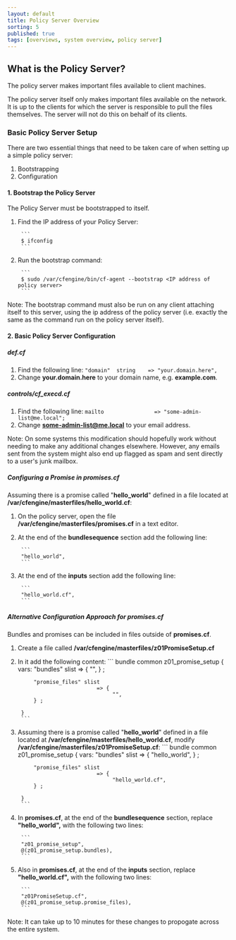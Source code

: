 ```yaml
---
layout: default
title: Policy Server Overview
sorting: 5
published: true
tags: [overviews, system overview, policy server]
---
```


## What is the Policy Server? 

The policy server makes important files available to client machines.

The policy server itself only makes important files available on the network. It is up to the clients for which the server is responsible to pull the files themselves. The server will not do this on behalf of its clients.

### Basic Policy Server Setup ###

There are two essential things that need to be taken care of when setting up a simple policy server:

1. Bootstrapping
2. Configuration

#### 1. Bootstrap the Policy Server ####

The Policy Server must be bootstrapped to itself. 

1. Find the IP address of your Policy Server:

		``` 
		$ ifconfig
		```

2. Run the bootstrap command:

		```
		$ sudo /var/cfengine/bin/cf-agent --bootstrap <IP address of policy server>
		```

Note: The bootstrap command must also be run on any client attaching itself to this server, using the ip address of the policy server (i.e. exactly the same as the command run on the policy server itself).

#### 2. Basic Policy Server Configuration ####

##### def.cf #####

1. Find the following line:
		```
		"domain"  string    => "your.domain.here",
		```
2. Change **your.domain.here** to your domain name, e.g. **example.com**.

##### controls/cf_execd.cf #####

1. Find the following line:
		```
		mailto                => "some-admin-list@me.local";
		```
2. Change **some-admin-list@me.local** to your email address.

Note: On some systems this modification should hopefully work without needing to make any additional changes elsewhere. However, any emails sent from the system might also end up flagged as spam and sent directly to a user's junk mailbox.

##### Configuring a Promise in promises.cf #####

Assuming there is a promise called "**hello_world**" defined in a file located at **/var/cfengine/masterfiles/hello_world.cf**:

1. On the policy server, open the file **/var/cfengine/masterfiles/promises.cf** in a text editor.
2. At the end of the **bundlesequence** section add the following line:

		```
		"hello_world",
		```
3. At the end of the **inputs** section add the following line:

		```
		"hello_world.cf",
		```

##### Alternative Configuration Approach for promises.cf #####

Bundles and promises can be included in files outside of **promises.cf**.

1. Create a file called **/var/cfengine/masterfiles/z01PromiseSetup.cf**
2. In it add the following content:
		```
		bundle common z01_promise_setup
		{
		vars:
			"bundles" slist     => {
									 "",
			} ;

			"promise_files" slist
								=> {
									 "",
			} ;

		}
		```
3. Assuming there is a promise called "**hello_world**" defined in a file located at **/var/cfengine/masterfiles/hello_world.cf**, modify **/var/cfengine/masterfiles/z01PromiseSetup.cf**:
		```
		bundle common z01_promise_setup
		{
		vars:
			"bundles" slist     => {
									 "hello_world",
			} ;

			"promise_files" slist
								=> {
									 "hello_world.cf",
			} ;

		}
		```
4. In **promises.cf**, at the end of the **bundlesequence** section, replace **"hello_world",** with the following two lines:

		```
		"z01_promise_setup",
		@(z01_promise_setup.bundles),
		```
5. Also in **promises.cf**, at the end of the **inputs** section, replace **"hello_world.cf",** with the following two lines:

		```
		"z01PromiseSetup.cf",
		@(z01_promise_setup.promise_files),
		```

Note: It can take up to 10 minutes for these changes to propogate across the entire system.
